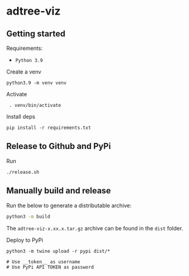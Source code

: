 # adtree-viz

## Getting started

Requirements:
- `Python 3.9`

Create a venv
```shell
python3.9 -m venv venv
```

Activate 
```shell
 . venv/bin/activate
```

Install deps
```shell
pip install -r requirements.txt
```

## Release to Github and PyPi

Run

```
./release.sh
```

## Manually build and release

Run the below to generate a distributable archive:
```bash
python3 -m build
```

The `adtree-viz-x.xx.x.tar.gz` archive can be found in the `dist` folder.

Deploy to PyPi
```shell
python3 -m twine upload -r pypi dist/*

# Use __token__ as username
# Use PyPi API TOKEN as password
```